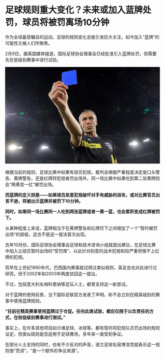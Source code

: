 # 足球规则重大变化？未来或加入蓝牌处罚，球员将被罚离场10分钟

作为全球最受瞩目的运动，足球的规则变化总能引发巨大关注，如今加入“蓝牌”的可能性又被人们所聚焦。

2月9日，据英国媒体报道，国际足球协会理事会已经批准引入蓝牌处罚，但需要先在低级别赛事中进行试验。

![5b20a0c080034129f6c6b644590a280a.jpg](https://raw.githubusercontent.com/qqhsx/qqnews_image/main/2024/02/09/足球规则重大变化？未来或加入蓝牌处罚，球员将被罚离场10分钟/5b20a0c080034129f6c6b644590a280a.jpg)

根据当前的规则，足球比赛中如果有球员犯规，裁判会根据严重程度决定是口头警告、黄牌警告，还是红牌将犯规者罚出场外，同一场比赛中如果吃到第二张黄牌则会“两黄变一红”被罚出场。

**而蓝牌的定义则是——如果球员故意犯规破坏对手有威胁的进攻，或对比赛官员出言不逊，将被出示蓝牌并被罚下10分钟。**

**同时，如果同一场比赛同一人吃到两张蓝牌或者一黄一蓝，也会累积变成红牌被罚下。**

从某种程度上来说，蓝牌相当于在黄牌警告和红牌罚下之间增加了一个“暂时被罚出场”的层级，这也不是这一提法首次出现。

去年10月份，国际足球协会理事会足球和技术咨询小组就提出建议，在足球比赛中加入让球员暂时出场的“受罚席”，以此针对刻意的战术犯规和较严重但够不上红牌的犯规。

而早在上世纪1990年代，巴西国内赛事就试用过类似规则，英足总也对此进行过研究，但于2002年和2003年两度驳回这一提议。

不过，包括意大利名哨科里纳等足坛人士，都曾支持这一新尝试。

对于蓝牌的使用前景，当下国际足联官方发表了声明，称不会立刻在精英级别的赛事中使用蓝牌规则。

**“目前在精英赛事使用蓝牌过于仓促。任何此类试验，都应仅限于以负责任的方式，在较低级别赛事进行测试。”**

事实上，在许多其他项目如沙滩足球、冰球等，都有暂时将犯规队员罚出场的规则设定，但类似规则是否适用于足球赛场，多年来一直受到争议。

在部分人士支持的同时，也有不少反对的声音，波兰足球名宿博涅克就表示这一规则很“荒谬”，“是一个额外的争议来源”。

